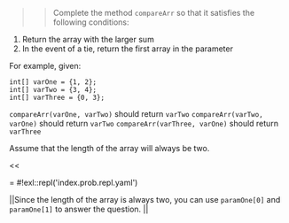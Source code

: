 >>Complete the method <code>compareArr</code> so that it satisfies the following conditions:
<ol>
<li>Return the array with the larger sum</li>
<li>In the event of a tie, return the first array in the parameter</li>
</ol>
<p>For example, given:<br/>
<pre><code>int[] varOne = {1, 2};</code>
<code>int[] varTwo = {3, 4};</code>
<code>int[] varThree = {0, 3};</code></pre>
<code>compareArr(varOne, varTwo)</code> should return <code>varTwo</code>
<code>compareArr(varTwo, varOne)</code> should return <code>varTwo</code>
<code>compareArr(varThree, varOne)</code> should return <code>varThree</code></p>
<p>Assume that the length of the array will always be two. </p><<

= #!exl::repl('index.prob.repl.yaml')

||Since the length of the array is always two, you can use <code>paramOne[0]</code> and <code>paramOne[1]</code> to answer the question. ||
